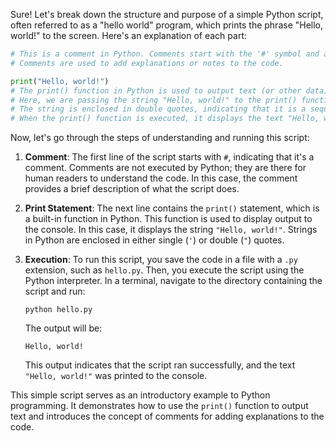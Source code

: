 Sure! Let's break down the structure and purpose of a simple Python script, often referred to as a "hello world" program, which prints the phrase "Hello, world!" to the screen. Here's an explanation of each part:

```python
# This is a comment in Python. Comments start with the '#' symbol and are ignored by the Python interpreter.
# Comments are used to add explanations or notes to the code.

print("Hello, world!")
# The print() function in Python is used to output text (or other data) to the console (terminal).
# Here, we are passing the string "Hello, world!" to the print() function as an argument.
# The string is enclosed in double quotes, indicating that it is a sequence of characters.
# When the print() function is executed, it displays the text "Hello, world!" on the screen.
```

Now, let's go through the steps of understanding and running this script:

1. **Comment**: The first line of the script starts with `#`, indicating that it's a comment. Comments are not executed by Python; they are there for human readers to understand the code. In this case, the comment provides a brief description of what the script does.

2. **Print Statement**: The next line contains the `print()` statement, which is a built-in function in Python. This function is used to display output to the console. In this case, it displays the string `"Hello, world!"`. Strings in Python are enclosed in either single (`'`) or double (`"`) quotes.

3. **Execution**: To run this script, you save the code in a file with a `.py` extension, such as `hello.py`. Then, you execute the script using the Python interpreter. In a terminal, navigate to the directory containing the script and run:

    ```
    python hello.py
    ```

    The output will be:

    ```
    Hello, world!
    ```

    This output indicates that the script ran successfully, and the text `"Hello, world!"` was printed to the console.

This simple script serves as an introductory example to Python programming. It demonstrates how to use the `print()` function to output text and introduces the concept of comments for adding explanations to the code.
